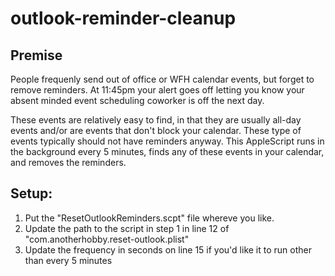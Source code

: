 # outlook-reminder-cleanup

## Premise

People frequenly send out of office or WFH calendar events, but forget to remove reminders. At 11:45pm your alert goes off letting you know your absent minded event scheduling coworker is off the next day.

These events are relatively easy to find, in that they are usually all-day events and/or are events that don't block your calendar. These type of events typically should not have reminders anyway. This AppleScript runs in the background every 5 minutes, finds any of these events in your calendar, and removes the reminders.

## Setup:

1. Put the "ResetOutlookReminders.scpt" file whereve you like.
2. Update the path to the script in step 1 in line 12 of "com.anotherhobby.reset-outlook.plist"
3. Update the frequency in seconds on line 15 if you'd like it to run other than every 5 minutes


